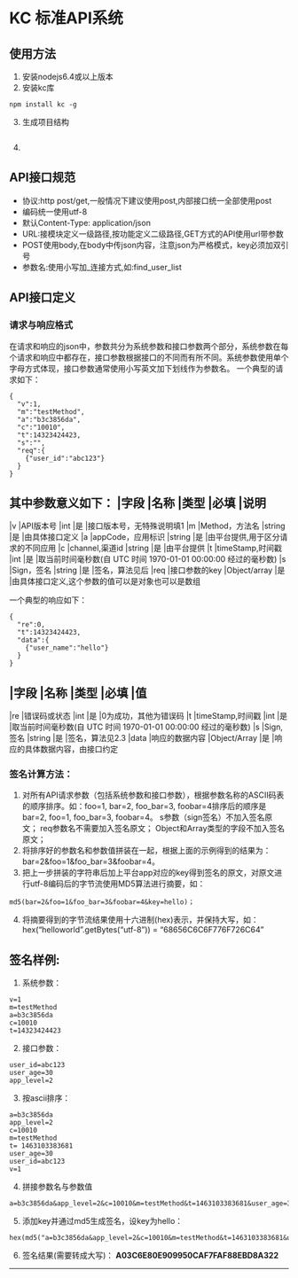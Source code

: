 # KC 标准API系统

## 使用方法
1. 安装nodejs6.4或以上版本
2. 安装kc库

  ```
  npm install kc -g
  ```

3. 生成项目结构

  ```

  ```
4.

## API接口规范
* 协议:http post/get,一般情况下建议使用post,内部接口统一全部使用post
* 编码统一使用utf-8
* 默认Content-Type: application/json
* URL:接模块定义一级路径,按功能定义二级路径,GET方式的API使用url带参数
* POST使用body,在body中传json内容，注意json为严格模式，key必须加双引号
* 参数名:使用小写加_连接方式,如:find_user_list

## API接口定义
### 请求与响应格式
在请求和响应的json中，参数共分为系统参数和接口参数两个部分，系统参数在每个请求和响应中都存在，接口参数根据接口的不同而有所不同。系统参数使用单个字母方式体现，接口参数通常使用小写英文加下划线作为参数名。
一个典型的请求如下：

  ```
  {
    "v":1,
    "m":"testMethod",
    "a":"b3c3856da",
    "c":"10010",
    "t":14323424423,
    "s":"",
    "req":{
      {"user_id":"abc123"}
    }
  }
  ```

其中参数意义如下：
|字段  |名称  |类型  |必填  |说明
-------------------------------
|v     |API版本号         |int           |是 |接口版本号，无特殊说明填1
|m     |Method，方法名     |string        |是 |由具体接口定义
|a     |appCode，应用标识  |string        |是 |由平台提供,用于区分请求的不同应用
|c     |channel,渠道id    |string        |是 |由平台提供
|t     |timeStamp,时间戳  |int            |是 |取当前时间毫秒数(自 UTC 时间 1970-01-01 00:00:00 经过的毫秒数)
|s     |Sign，签名        |string         |是 |签名，算法见后
|req   |接口参数的key      |Object/array  |是 |由具体接口定义,这个参数的值可以是对象也可以是数组

一个典型的响应如下：

  ```
  {
    "re":0,
    "t":14323424423,
    "data":{
      {"user_name":"hello"}
    }
  }
  ```

|字段  |名称  |类型  |必填  |值
-----------------------------
|re  |错误码或状态  |int |是 |0为成功，其他为错误码
|t |timeStamp,时间戳 |int |是 |取当前时间毫秒数(自 UTC 时间 1970-01-01 00:00:00 经过的毫秒数)
|s |Sign,签名 |string  |是 |签名，算法见2.3
|data  |响应的数据内容 |Object/Array  |是 |响应的具体数据内容，由接口约定

### 签名计算方法：
1. 对所有API请求参数（包括系统参数和接口参数），根据参数名称的ASCII码表的顺序排序。如：foo=1, bar=2, foo_bar=3, foobar=4排序后的顺序是bar=2, foo=1, foo_bar=3, foobar=4。 s参数（sign签名）不加入签名原文； req参数名不需要加入签名原文； Object和Array类型的字段不加入签名原文；
2. 将排序好的参数名和参数值拼装在一起，根据上面的示例得到的结果为：bar=2&foo=1&foo_bar=3&foobar=4。
3. 把上一步拼装的字符串后加上平台app对应的key得到签名的原文，对原文进行utf-8编码后的字节流使用MD5算法进行摘要，如：

  ```
  md5(bar=2&foo=1&foo_bar=3&foobar=4&key=hello)；
  ```

4. 将摘要得到的字节流结果使用十六进制(hex)表示，并保持大写，如：hex(“helloworld”.getBytes(“utf-8”)) = “68656C6C6F776F726C64”

签名样例:
------
1. 系统参数：

  ```
  v=1
  m=testMethod
  a=b3c3856da
  c=10010
  t=14323424423
  ```

2. 接口参数：

  ```
  user_id=abc123
  user_age=30
  app_level=2
  ```

3. 按ascii排序：

  ```
  a=b3c3856da
  app_level=2
  c=10010
  m=testMethod
  t= 1463103383681
  user_age=30
  user_id=abc123
  v=1
  ```

4. 拼接参数名与参数值 

  ```
  a=b3c3856da&app_level=2&c=10010&m=testMethod&t=1463103383681&user_age=30&user_id=abc123&v=1
  ```

5. 添加key并通过md5生成签名，设key为hello： 

  ```
  hex(md5("a=b3c3856da&app_level=2&c=10010&m=testMethod&t=1463103383681&user_age=30&user_id=abc123&v=1&key=hello"))
  ```

6. 签名结果(需要转成大写)：
  **A03C6E80E909950CAF7FAF88EBD8A322**
-----

